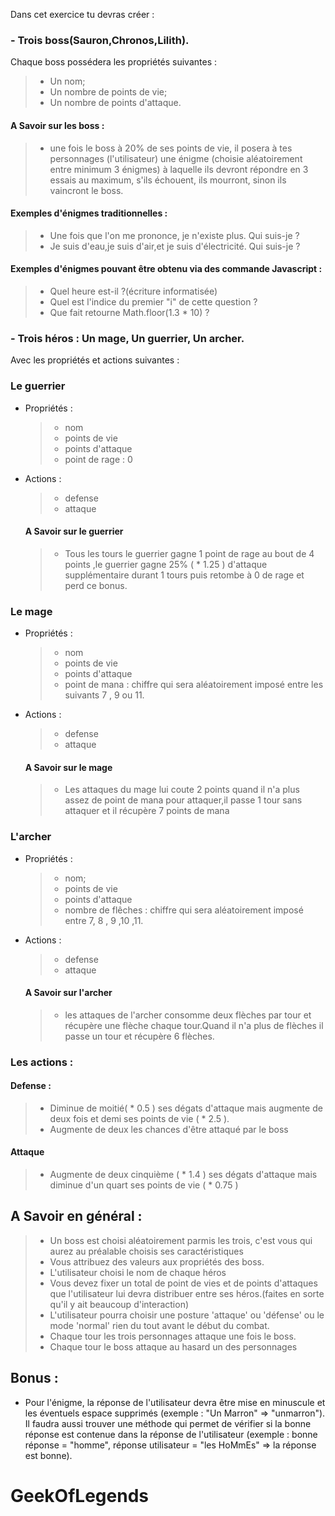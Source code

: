 ﻿Dans cet exercice tu devras créer :

### - Trois boss(Sauron,Chronos,Lilith). 
 Chaque boss possédera les propriétés suivantes :
>* Un nom;
>* Un nombre de points de vie;
>* Un nombre de points d'attaque.

#### A Savoir sur les boss :
>* une fois le boss à 20% de ses points de vie, il posera à tes personnages (l'utilisateur) une énigme (choisie aléatoirement entre minimum 3 énigmes) à laquelle ils devront répondre en 3 essais au maximum, s'ils échouent, ils mourront, sinon ils vaincront le boss.
#### Exemples d'énigmes traditionnelles :
>* Une fois que l'on me prononce, je n'existe plus. Qui suis-je ?
>* Je suis d'eau,je suis d'air,et je suis d'électricité. Qui suis-je ?
#### Exemples d'énigmes pouvant être obtenu via des commande Javascript :
>* Quel heure est-il ?(écriture informatisée)
>* Quel est l'indice du premier "i" de cette question ?
>* Que fait retourne Math.floor(1.3 * 10) ?



### - Trois héros : Un mage, Un guerrier, Un archer.
Avec les propriétés et actions suivantes :

### Le guerrier 
- Propriétés :

  >* nom
  >* points de vie
  >* points d'attaque
  >* point de rage : 0

- Actions :
  >* defense
  >* attaque

  #### A Savoir sur le guerrier 
  >* Tous les tours le guerrier gagne 1 point de rage au bout de 4 points ,le guerrier gagne 25% ( * 1.25 ) d'attaque supplémentaire durant 1 tours puis retombe à 0 de rage et perd ce bonus.

### Le mage 
- Propriétés :
  >* nom
  >* points de vie
  >* points d'attaque
  >* point de mana : chiffre qui sera aléatoirement imposé entre les suivants 7 , 9 ou 11.

- Actions :
  >* defense
  >* attaque

  #### A Savoir sur le mage
  >* Les attaques du mage lui coute 2 points quand il n'a plus assez de point de mana pour attaquer,il passe 1 tour sans attaquer et il récupère 7 points de mana

### L'archer 
- Propriétés :
  >* nom;
  >* points de vie
  >* points d'attaque
  >* nombre de flêches : chiffre qui sera aléatoirement imposé entre  7, 8 , 9 ,10 ,11.

- Actions :
  >* defense
  >* attaque

  #### A Savoir sur l'archer
  >* les attaques de l'archer consomme deux flèches par tour et récupère une flèche chaque tour.Quand il n'a plus de flèches il passe un tour et récupère 6 flèches.

### Les actions : 
  #### Defense :
  >* Diminue de moitié( * 0.5 ) ses dégats d'attaque mais augmente de deux fois et demi ses points de vie ( * 2.5 ). 
  >* Augmente de deux les chances d'être attaqué par le boss

  #### Attaque
  >* Augmente de deux cinquième ( * 1.4 ) ses dégats d'attaque mais diminue d'un quart ses points de vie ( * 0.75 )


## A Savoir en général : 
>* Un boss est choisi aléatoirement parmis les trois, c'est vous qui aurez au préalable choisis ses caractéristiques
>* Vous attribuez des valeurs aux propriétés des boss.
>* L'utilisateur choisi le nom de chaque héros
>* Vous devez fixer un total de point de vies et de points d'attaques que l'utilisateur lui devra distribuer entre ses héros.(faites en sorte qu'il y ait beaucoup d'interaction)
>* L'utilisateur pourra choisir une posture 'attaque' ou 'défense' ou le mode 'normal' rien du tout avant le début du combat.
>* Chaque tour les trois personnages attaque une fois le boss.
>* Chaque tour le boss attaque au hasard un des personnages


## Bonus :

- Pour l'énigme, la réponse de l'utilisateur devra être mise en minuscule et les éventuels espace supprimés (exemple : "Un Marron" => "unmarron"). Il faudra aussi trouver une méthode qui permet de vérifier si la bonne réponse est contenue dans la réponse de l'utilisateur (exemple : bonne réponse = "homme", réponse utilisateur = "les HoMmEs" => la réponse est bonne).
# GeekOfLegends
